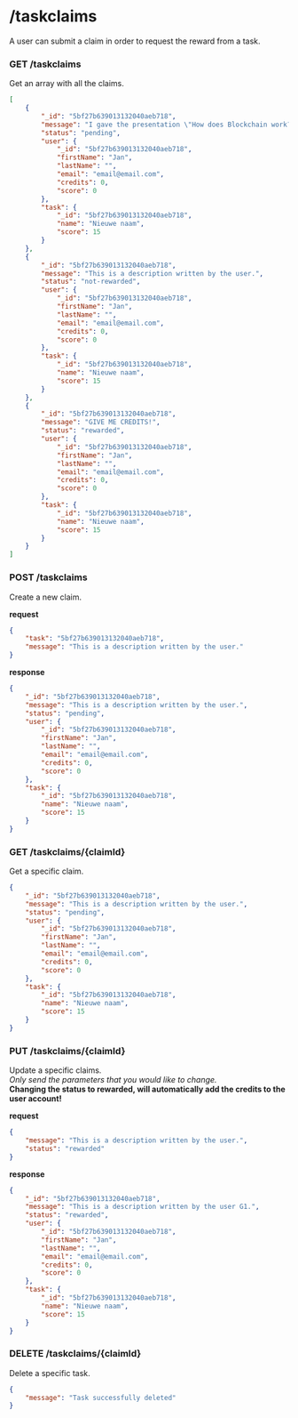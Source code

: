# /taskclaims
A user can submit a claim in order to request the reward from a task.

### GET /taskclaims
Get an array with all the claims.

```json
[
    {
        "_id": "5bf27b639013132040aeb718",
        "message": "I gave the presentation \"How does Blockchain work?\"",
        "status": "pending",
        "user": {
            "_id": "5bf27b639013132040aeb718",
            "firstName": "Jan",
            "lastName": "",
            "email": "email@email.com",
            "credits": 0,
            "score": 0
        },
        "task": {
            "_id": "5bf27b639013132040aeb718",
            "name": "Nieuwe naam",
            "score": 15
        }
    },
    {
        "_id": "5bf27b639013132040aeb718",
        "message": "This is a description written by the user.",
        "status": "not-rewarded",
        "user": {
            "_id": "5bf27b639013132040aeb718",
            "firstName": "Jan",
            "lastName": "",
            "email": "email@email.com",  
            "credits": 0,
            "score": 0
        },
        "task": {
            "_id": "5bf27b639013132040aeb718",
            "name": "Nieuwe naam",
            "score": 15
        }
    },
    {
        "_id": "5bf27b639013132040aeb718",
        "message": "GIVE ME CREDITS!",
        "status": "rewarded",
        "user": {
            "_id": "5bf27b639013132040aeb718",
            "firstName": "Jan",
            "lastName": "",
            "email": "email@email.com",  
            "credits": 0,
            "score": 0
        },
        "task": {
            "_id": "5bf27b639013132040aeb718",
            "name": "Nieuwe naam",
            "score": 15
        }
    }
]
```

### POST /taskclaims
Create a new claim.

**request**
```json
{
    "task": "5bf27b639013132040aeb718",
    "message": "This is a description written by the user."
}
```
**response**
```json
{
    "_id": "5bf27b639013132040aeb718",
    "message": "This is a description written by the user.",
    "status": "pending",
    "user": {
        "_id": "5bf27b639013132040aeb718",
        "firstName": "Jan",
        "lastName": "",
        "email": "email@email.com",
        "credits": 0,
        "score": 0
    },
    "task": {
        "_id": "5bf27b639013132040aeb718",
        "name": "Nieuwe naam",
        "score": 15
    }
}
```

### GET /taskclaims/{claimId}
Get a specific claim.

```json
{
    "_id": "5bf27b639013132040aeb718",
    "message": "This is a description written by the user.",
    "status": "pending",
    "user": {
        "_id": "5bf27b639013132040aeb718",
        "firstName": "Jan",
        "lastName": "",
        "email": "email@email.com",
        "credits": 0,
        "score": 0
    },
    "task": {
        "_id": "5bf27b639013132040aeb718",
        "name": "Nieuwe naam",
        "score": 15
    }
}
```

### PUT /taskclaims/{claimId}
Update a specific claims.  
*Only send the parameters that you would like to change.*  
**Changing the status to rewarded, will automatically add the credits to the user account!**

**request**
```json
{
    "message": "This is a description written by the user.",
    "status": "rewarded"
}
```
**response**
```json
{
    "_id": "5bf27b639013132040aeb718",
    "message": "This is a description written by the user G1.",
    "status": "rewarded",
    "user": {
        "_id": "5bf27b639013132040aeb718",
        "firstName": "Jan",
        "lastName": "",
        "email": "email@email.com",
        "credits": 0,
        "score": 0
    },
    "task": {
        "_id": "5bf27b639013132040aeb718",
        "name": "Nieuwe naam",
        "score": 15
    }
}
```

### DELETE /taskclaims/{claimId}
Delete a specific task.

```json
{
    "message": "Task successfully deleted"
}
```